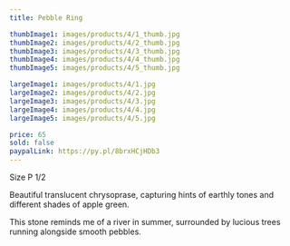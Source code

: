 ```yaml
---
title: Pebble Ring

thumbImage1: images/products/4/1_thumb.jpg
thumbImage2: images/products/4/2_thumb.jpg
thumbImage3: images/products/4/3_thumb.jpg
thumbImage4: images/products/4/4_thumb.jpg
thumbImage5: images/products/4/5_thumb.jpg

largeImage1: images/products/4/1.jpg
largeImage2: images/products/4/2.jpg
largeImage3: images/products/4/3.jpg
largeImage4: images/products/4/4.jpg
largeImage5: images/products/4/5.jpg

price: 65
sold: false
paypalLink: https://py.pl/8brxHCjHDb3
---
```


Size P 1/2

Beautiful translucent chrysoprase, capturing hints of earthly tones and different shades of apple green.

This stone reminds me of a river in summer, surrounded by lucious trees running alongside smooth pebbles.